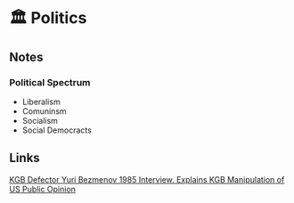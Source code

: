 # 🏛 Politics

## Notes

### Political Spectrum

* Liberalism
* Comuninsm
* Socialism
* Social Democracts

## Links
[KGB Defector Yuri Bezmenov 1985 Interview. Explains KGB Manipulation of US Public Opinion
](https://www.youtube.com/watch?v=pOmXiapfCs8)
